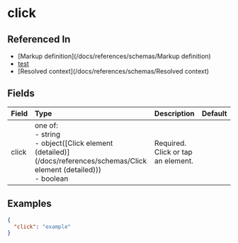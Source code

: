 
# click



## Referenced In

- [Markup definition](/docs/references/schemas/Markup definition)
- [test](/docs/references/schemas/test)
- [Resolved context](/docs/references/schemas/Resolved context)

## Fields

Field | Type | Description | Default
:-- | :-- | :-- | :--
click | one of:<br/>- string<br/>- object([Click element (detailed)](/docs/references/schemas/Click element (detailed)))<br/>- boolean | Required. Click or tap an element. | 

## Examples

```json
{
  "click": "example"
}
```
